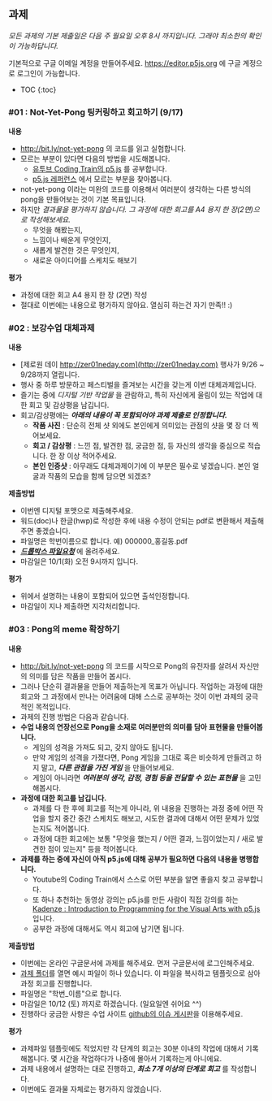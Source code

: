 ## 과제
 *모든 과제의 기본 제출일은 다음 주 월요일 오후 8시 까지입니다. 그래야 최소한의 확인이 가능하답니다.*

기본적으로 구글 이메일 계정을 만들어주세요. <https://editor.p5js.org> 에 구글 계정으로 로그인이 가능합니다.

 * TOC
{:toc}

### #01 : Not-Yet-Pong 팅커링하고 회고하기 (9/17)
**내용**
 * <http://bit.ly/not-yet-pong> 의 코드를 읽고 실험합니다.
 * 모르는 부분이 있다면 다음의 방법을 시도해봅니다.
   * [유투브 Coding Train의 p5.js](https://www.youtube.com/playlist?list=PLRqwX-V7Uu6Zy51Q-x9tMWIv9cueOFTFA) 를 공부합니다.
   * [p5.js 레퍼런스](https://p5js.org/reference/) 에서 모르는 부분을 찾아봅니다.
 * not-yet-pong 이라는 미완의 코드를 이용해서 여러분이 생각하는 다른 방식의 pong을 만들어보는 것이 기본 목표입니다.
 * 하지만 _결과물을 평가하지 않습니다. 그 과정에 대한 회고를 A4 용지 한 장(2면)으로 작성해보세요._
   * 무엇을 해봤는지,
   * 느낌이나 배운게 무엇인지,
   * 새롭게 발견한 것은 무엇인지,
   * 새로운 아이디어를 스케치도 해보기

**평가**
 * 과정에 대한 회고 A4 용지 한 장 (2면) 작성
 * 절대로 이번에는 내용으로 평가하지 않아요. 열심히 하는건 자기 만족!! :)


### #02 : 보강수업 대체과제
**내용**
 * [제로원 데이 http://zer01neday.com](http://zer01neday.com) 행사가 9/26 ~ 9/28까지 열립니다.
 * 행사 중 하루 방문하고 페스티벌을 즐겨보는 시간을 갖는게 이번 대체과제입니다.
 * 즐기는 중에 *디지털 기반 작업물* 을 관람하고, 특히 자신에게 울림이 있는 작업에 대한 회고 및 감상평을 남깁니다.
 * 회고/감상평에는 ***아래의 내용이 꼭 포함되어야 과제 제출로 인정합니다.***
   * **작품 사진** : 단순히 전체 샷 외에도 본인에게 의미있는 관점의 샷을 몇 장 더 찍어보세요.
   * **회고 / 감상평** : 느낀 점, 발견한 점, 궁금한 점, 등 자신의 생각을 중심으로 적습니다. 한 장 이상 적어주세요.
   * **본인 인증샷** : 아무래도 대체과제이기에 이 부분은 필수로 넣겠습니다. 본인 얼굴과 작품의 모습을 함께 담으면 되겠죠?

**제출방법**
 * 이번엔 디지털 포맷으로 제출해주세요.
 * 워드(doc)나 한글(hwp)로 작성한 후에 내용 수정이 안되는 pdf로 변환해서 제출해주면 좋겠습니다.
 * 파일명은 학번이름으로 합니다. 예) 000000_홍길동.pdf
 * ***[드롭박스 파일요청](https://www.dropbox.com/request/hTtbQlMvuVLBs0RKgMzi)*** 에 올려주세요.
 * 마감일은 10/1(화) 오전 9시까지 입니다.

**평가**
 * 위에서 설명하는 내용이 포함되어 있으면 출석인정합니다.
 * 마감일이 지나 제출하면 지각처리합니다.


### #03 : Pong의 meme 확장하기
**내용**
 * <http://bit.ly/not-yet-pong> 의 코드를 시작으로 Pong의 유전자를 살려서 자신만의 의미를 담은 작품을 만들어 봅시다.
 * 그러나 단순히 결과물을 만들어 제출하는게 목표가 아닙니다. 작업하는 과정에 대한 회고와 그 과정에서 만나는 어려움에 대해 스스로 공부하는 것이 이번 과제의 궁극적인 목적입니다.
 * 과제의 진행 방법은 다음과 같습니다.
 * **수업 내용의 연장선으로 Pong을 소재로 여러분만의 의미를 담아 표현물을 만들어봅니다.**
   * 게임의 성격을 가져도 되고, 갖지 않아도 됩니다.
   * 만약 게임의 성격을 가졌다면, Pong 게임을 그대로 혹은 비슷하게 만들려고 하지 말고, ***다른 관점을 가진 게임*** 을 만들어보세요.
   * 게임이 아니라면 ***여러분의 생각, 감정, 경험 등을 전달할 수 있는 표현물*** 을 고민해봅시다.
 * **과정에 대한 회고를 남깁니다.**
   * 과제를 다 한 후에 회고를 적는게 아니라, 위 내용을 진행하는 과정 중에 어떤 작업을 할지 중간 중간 스케치도 해보고, 시도한 결과에 대해서 어떤 문제가 있었는지도 적어봅니다.
   * 과정에 대한 회고에는 보통 "무엇을 했는지 / 어떤 결과, 느낌이었는지 / 새로 발견한 점이 있는지" 등을 적어봅니다.
 * **과제를 하는 중에 자신이 아직 p5.js에 대해 공부가 필요하면 다음의 내용을 병행합니다.**
   * Youtube의 Coding Train에서 스스로 어떤 부분을 알면 좋을지 찾고 공부합니다.
   * 또 하나 추천하는 동영상 강의는 p5.js를 만든 사람이 직접 강의를 하는 [Kadenze : Introduction to Programming for the Visual Arts with p5.js](https://www.kadenze.com/courses/introduction-to-programming-for-the-visual-arts-with-p5-js-vi/info) 입니다.
   * 공부한 과정에 대해서도 역시 회고에 남기면 됩니다.

**제출방법**
 * 이번에는 온라인 구글문서에 과제를 해주세요. 먼저 구글문서에 로그인해주세요.
 * [과제 폴더](https://drive.google.com/drive/folders/1mpnglmL9HTCzJWQABKuO6EpvBTRtCqk2)를 열면 예시 파일이 하나 있습니다. 이 파일을 복사하고 템플릿으로 삼아 과정 회고를 진행합니다.
 * 파일명은 "학번_이름"으로 합니다.
 * 마감일은 10/12 (토) 까지로 하겠습니다. (일요일엔 쉬어요 ^^)
 * 진행하다 궁금한 사항은 수업 사이트 [github의 이슈 게시판](https://github.com/picxenk/SIA2019ArtGame/issues)을 이용해주세요.

**평가**
 * 과제파일 템플릿에도 적었지만 각 단계의 회고는 30분 이내의 작업에 대해서 기록해봅니다. 몇 시간을 작업하다가 나중에 몰아서 기록하는게 아니에요.
 * 과제 내용에서 설명하는 대로 진행하고, ***최소 7개 이상의 단계로 회고*** 를 작성합니다.
 * 이번에도 결과물 자체로는 평가하지 않겠습니다.
